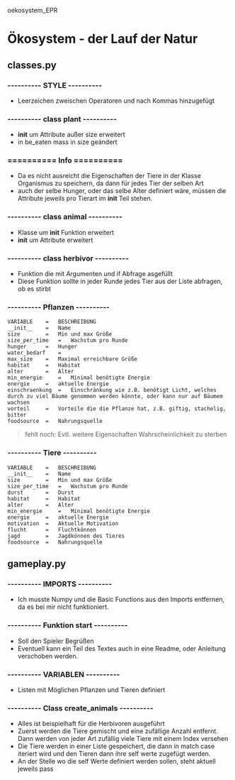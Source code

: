 oekosystem_EPR
# Ökosystem - der Lauf der Natur 


## classes.py 


### ---------- STYLE ----------
+   Leerzeichen zweischen Operatoren und nach Kommas hinzugefügt


### ---------- class plant ----------
+   __init__ um Attribute außer size erweitert
+   in be_eaten mass in size geändert



### ========== Info ==========
+   Da es nicht ausreicht die Eigenschaften der Tiere in der Klasse Organismus zu speichern, da dann für jedes Tier der selben Art
+   auch der selbe Hunger, oder das selbe Alter definiert wäre, müssen die Attribute jeweils pro Tierart im __init__ Teil stehen.



### ---------- class animal ----------
+   Klasse um __init__ Funktion erweitert 
+   __init__ um Attribute erweitert



### ---------- class herbivor ----------
+   Funktion die mit Argumenten und if Abfrage asgefüllt
+   Diese Funktion sollte in jeder Runde jedes Tier aus der Liste abfragen, ob es stirbt




### ---------- Pflanzen ----------

	VARIABLE	=	BESCHREIBUNG
	__init__ 	=	Name
	size		=	Min und max Größe
	size_per_time	=	Wachstum pro Runde
	hunger 		=	Hunger
	water_bedarf 	=	
	max_size	=	Maximal erreichbare Größe
	habitat 	=	Habitat
	alter		=	Alter
	min_energie 	=	Minimal benötigte Energie
	energie		= 	aktuelle Energie
	einschraenkung	=	Einschränkung wie z.B. benötigt Licht, welches durch zu viel Bäume genommen werden könnte, oder kann nur auf Bäumem wachsen
	vorteil		=	Vorteile die die Pflanze hat, z.B. giftig, stachelig, bitter
	foodsource	=	Nahrungsquelle

>fehlt noch:	Evtl. weitere Eigenschaften Wahrscheinlichkeit zu sterben



### ---------- Tiere ----------

	VARIABLE	=	BESCHREIBUNG
	__init__ 	=	Name
	size		=	Min und max Größe
	size_per_time	=	Wachstum pro Runde
	durst 		=	Durst
	habitat 	=	Habitat
	alter		=	Alter
	min_energie 	=	Minimal benötigte Energie
	energie		= 	aktuelle Energie
	motivation	=	Aktuelle Motivation
	flucht		=	Fluchtkönnen 
	jagd		=	Jagdkönnen des Tieres
	foodsource	=	Nahrungsquelle




## gameplay.py 



### ---------- IMPORTS ----------
+   Ich musste Numpy und die Basic Functions aus den Imports entfernen, da es bei mir nicht funktioniert.


### ---------- Funktion start ----------
+   Soll den Spieler Begrüßen
+   Eventuell kann ein Teil des Textes auch in eine Readme, oder Anleitung verschoben werden.


### ---------- VARIABLEN ----------
+   Listen mit Möglichen Pflanzen und Tieren definiert


### ---------- Class create_animals ----------
+   Alles ist beispielhaft für die Herbivoren ausgeführt
+   Zuerst werden die Tiere gemischt und eine zufällige Anzahl entfernt. Dann werden von jeder Art zufällig viele Tiere mit einem Index versehen
+   Die Tiere werden in einer Liste gespeichert, die dann in match case iteriert wird und den Tieren dann ihre self werte zugefügt werden.
+   An der Stelle wo die self Werte definiert werden sollen, steht aktuell jeweils pass
